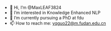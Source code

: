 - 👋 Hi, I’m @MaxLEAF3824
- 👀 I’m interested in Knowledge Enhanced NLP
- 🌱 I’m currently pursuing a PhD at fdu
- 📫 How to reach me: yqguo22@m.fudan.edu.cn

<!---
MaxLEAF3824/MaxLEAF3824 is a ✨ special ✨ repository because its `README.md` (this file) appears on your GitHub profile.
You can click the Preview link to take a look at your changes.
--->
